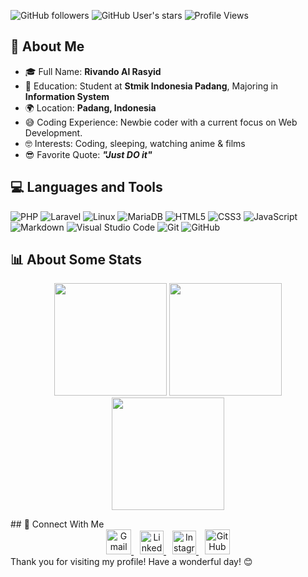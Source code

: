 <img alt="GitHub followers" src="https://img.shields.io/github/followers/rivando-al-rasyid?style=social"> <img alt="GitHub User's stars" src="https://img.shields.io/github/stars/rivando-al-rasyid?style=social"> ![Profile Views](https://komarev.com/ghpvc/?username=rivando-al-rasyid&color=blue&style=flat-square)

## 🔄 About Me
- 🎓 Full Name: **Rivando Al Rasyid**
- 🏫 Education: Student at **Stmik Indonesia Padang**, Majoring in **Information System**
- 🌍 Location: **Padang, Indonesia**
- 😅 Coding Experience: Newbie coder with a current focus on Web Development.
- 🤓 Interests: Coding, sleeping, watching anime & films
- 😎 Favorite Quote: **_"Just DO it"_**

## 💻 Languages and Tools

![PHP](https://img.shields.io/badge/php-%23777BB4.svg?style=for-the-badge&logo=php&logoColor=white) ![Laravel](https://img.shields.io/badge/laravel-%23FF2D20.svg?style=for-the-badge&logo=laravel&logoColor=white) ![Linux](https://img.shields.io/badge/Linux-FCC624?style=for-the-badge&logo=linux&logoColor=black) ![MariaDB](https://img.shields.io/badge/MariaDB-003545?style=for-the-badge&logo=mariadb&logoColor=white) ![HTML5](https://img.shields.io/badge/html5-%23E34F26.svg?style=for-the-badge&logo=html5&logoColor=white) ![CSS3](https://img.shields.io/badge/css3-%231572B6.svg?style=for-the-badge&logo=css3&logoColor=white) ![JavaScript](https://img.shields.io/badge/javascript-%23323330.svg?style=for-the-badge&logo=javascript&logoColor=%23F7DF1E) ![Markdown](https://img.shields.io/badge/markdown-%23000000.svg?style=for-the-badge&logo=markdown&logoColor=white)
![Visual Studio Code](https://img.shields.io/badge/Visual%20Studio%20Code-0078d7.svg?style=for-the-badge&logo=visual-studio-code&logoColor=white) ![Git](https://img.shields.io/badge/git-%23F05033.svg?style=for-the-badge&logo=git&logoColor=white) ![GitHub](https://img.shields.io/badge/github-%23121011.svg?style=for-the-badge&logo=github&logoColor=white)

## 📊 About Some Stats

<p align="center">
  <img src="https://github-readme-stats.vercel.app/api?username=rivando-al-rasyid&show_icons=true&theme=radical" height="180em" />
  <img src="https://github-readme-stats.vercel.app/api/top-langs/?username=rivando-al-rasyid&layout=compact&theme=radical" height="180em" />
  <img src="https://github-readme-streak-stats.herokuapp.com/?user=rivando-al-rasyid&theme=dark" height="180em" />
</p>
## 🤝 Connect With Me

<div align="center">
  <a href="mailto:rivanrasy@gmail.com" style="margin-right: 10px;">
    <img alt="Gmail" height="40px" src="https://simpleicons.org/icons/gmail.svg?color=white" />
  </a>
  <a href="https://www.linkedin.com/in/rivando-al-rasyid-60270015b/" style="margin-right: 10px;">
    <img alt="Linkedin" height="38px" src="https://simpleicons.org/icons/linkedin.svg?color=white" />
  </a>
  <a href="https://www.instagram.com/rivandoall1/" style="margin-right: 10px;">
    <img alt="Instagram" height="38px" src="https://simpleicons.org/icons/instagram.svg?color=white" />
  </a>
  <a href="https://profile-summary-for-github.herokuapp.com/user/rivando-al-rasyid" >
    <img alt="GitHub Summary" height="40px" src="https://simpleicons.org/icons/github.svg?color=white" />
  </a>
</div>
Thank you for visiting my profile! Have a wonderful day! 😊
